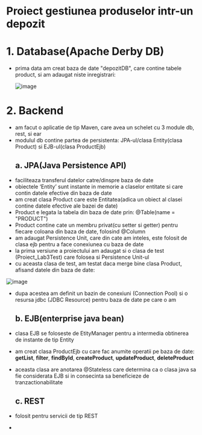 # Proiect gestiunea produselor intr-un depozit

# 1. Database(Apache Derby DB)
  - prima data am creat baza de date "depozitDB", care contine tabele product, si am adaugat niste inregistrari:
  
    ![image](https://user-images.githubusercontent.com/44323117/146452080-3bf15a52-1016-4096-bd28-bf0c56aa97bb.png)

# 2. Backend 
  - am facut o aplicatie de tip Maven, care avea un schelet cu 3 module db, rest, si ear
  - modulul db contine partea de persistenta: JPA-ul/clasa Entity(clasa Product) si EJB-ul(clasa ProductEjb)
    ## a. JPA(Java Persistence API)
  - faciliteaza transferul datelor catre/dinspre baza de date
  - obiectele ‘Entity’ sunt instante in memorie a claselor entitate si care contin datele efective din baza de date
  - am creat clasa Product care este Entitatea(adica un obiect al clasei contine datele efective ale bazei de date)
  - Product e legata la tabela din baza de date prin: @Table(name = "PRODUCT")
  - Product contine cate un membru privat(cu setter si getter) pentru fiecare coloana din baza de date, folosind @Column
  - am adaugat Persistence Unit, care din cate am inteles, este folosit de clasa ejb pentru a face conexiunea cu baza de date
  - la prima versiune a proiectului am adaugat si o clasa de test (Proiect_Lab3Test) care folosea si Persistence Unit-ul
  - cu aceasta clasa de test, am testat daca merge bine clasa Product, afisand datele din baza de date:

  ![image](https://user-images.githubusercontent.com/44323117/146451393-b1ae2b39-1853-48aa-be95-14aa0dc99d6a.png)

  - dupa acestea am definit un bazin de conexiuni (Connection Pool) si o resursa jdbc (JDBC Resource) pentru baza de date pe care o am
  
    ## b. EJB(enterprise java bean)
  - clasa EJB se foloseste de EtityManager pentru a intermedia obtinerea de instante de tip Entity
  - am creat clasa ProductEjb cu care fac anumite operatii pe baza de date: **getList**, **filter**, **findById**, **createProduct**, **updateProduct**, **deleteProduct**
  - aceasta clasa are anotarea @Stateless care determina ca o clasa java sa fie considerata EJB si in consecinta sa beneficieze de tranzactionabilitate
  
    ## c. REST
  - folosit pentru servicii de tip REST
  - 





